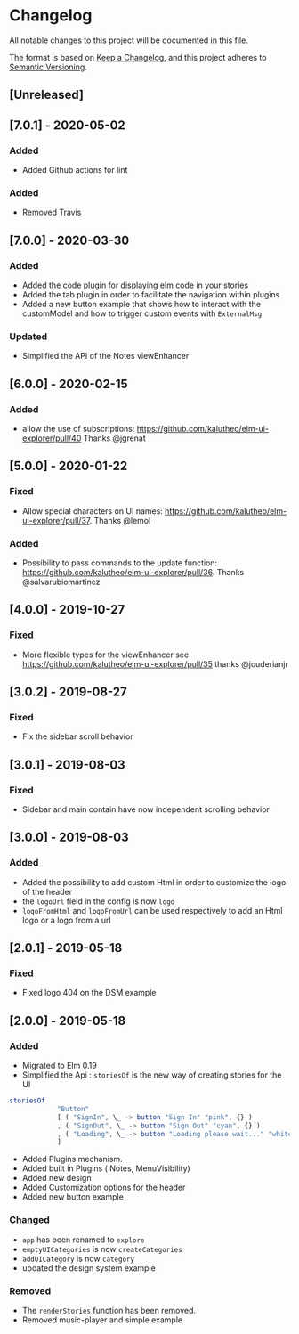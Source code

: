# Changelog

All notable changes to this project will be documented in this file.

The format is based on [Keep a Changelog](https://keepachangelog.com/en/1.0.0/),
and this project adheres to [Semantic Versioning](https://semver.org/spec/v2.0.0.html).

## [Unreleased]

## [7.0.1] - 2020-05-02

### Added

- Added Github actions for lint

### Added

- Removed Travis

## [7.0.0] - 2020-03-30

### Added

- Added the code plugin for displaying elm code in your stories
- Added the tab plugin in order to facilitate the navigation within plugins
- Added a new button example that shows how to interact with the customModel and how to trigger custom events with `ExternalMsg`

### Updated

- Simplified the API of the Notes viewEnhancer

## [6.0.0] - 2020-02-15

### Added

- allow the use of subscriptions: https://github.com/kalutheo/elm-ui-explorer/pull/40
  Thanks @jgrenat

## [5.0.0] - 2020-01-22

### Fixed

- Allow special characters on UI names: https://github.com/kalutheo/elm-ui-explorer/pull/37.
  Thanks @lemol

### Added

- Possibility to pass commands to the update function: https://github.com/kalutheo/elm-ui-explorer/pull/36.
  Thanks @salvarubiomartinez

## [4.0.0] - 2019-10-27

### Fixed

- More flexible types for the viewEnhancer see https://github.com/kalutheo/elm-ui-explorer/pull/35
  thanks @jouderianjr

## [3.0.2] - 2019-08-27

### Fixed

- Fix the sidebar scroll behavior

## [3.0.1] - 2019-08-03

### Fixed

- Sidebar and main contain have now independent scrolling behavior

## [3.0.0] - 2019-08-03

### Added

- Added the possibility to add custom Html in order to customize the logo of the header
- the `logoUrl` field in the config is now `logo`
- `logoFromHtml` and `logoFromUrl` can be used respectively to add an Html logo or a logo from a url

## [2.0.1] - 2019-05-18

### Fixed

- Fixed logo 404 on the DSM example

## [2.0.0] - 2019-05-18

### Added

- Migrated to Elm 0.19
- Simplified the Api : `storiesOf` is the new way of creating stories for the UI

```elm
storiesOf
            "Button"
            [ ( "SignIn", \_ -> button "Sign In" "pink", {} )
            , ( "SignOut", \_ -> button "Sign Out" "cyan", {} )
            , ( "Loading", \_ -> button "Loading please wait..." "white", {} )
            ]
```

- Added Plugins mechanism.
- Added built in Plugins ( Notes, MenuVisibility)
- Added new design
- Added Customization options for the header
- Added new button example

### Changed

- `app` has been renamed to `explore`
- `emptyUICategories` is now `createCategories`
- `addUICategory` is now `category`
- updated the design system example

### Removed

- The `renderStories` function has been removed.
- Removed music-player and simple example

